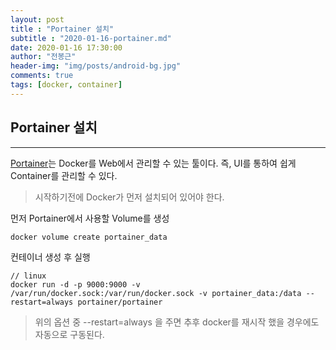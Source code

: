 ```yaml
---
layout: post
title : "Portainer 설치"
subtitle : "2020-01-16-portainer.md"
date: 2020-01-16 17:30:00
author: "전봉근"
header-img: "img/posts/android-bg.jpg"
comments: true
tags: [docker, container]
---
```


## Portainer 설치
----------------------------------------------------------------

[Portainer](https://www.portainer.io/)는 Docker를 Web에서 관리할 수 있는 툴이다. 즉, UI를 통하여 쉽게 Container를 관리할 수 있다.

> 시작하기전에 Docker가 먼저 설치되어 있어야 한다.

먼저 Portainer에서 사용할 Volume를 생성
```
docker volume create portainer_data
```

컨테이너 생성 후 실행
```
// linux
docker run -d -p 9000:9000 -v /var/run/docker.sock:/var/run/docker.sock -v portainer_data:/data --restart=always portainer/portainer
```

> 위의 옵션 중 --restart=always 을 주면 추후 docker를 재시작 했을 경우에도 자동으로 구동된다.
   